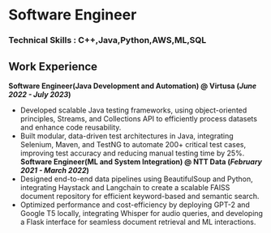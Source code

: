 # Software Engineer
### Technical Skills : C++,Java,Python,AWS,ML,SQL
## Work Experience
**Software Engineer(Java Development and Automation) @ Virtusa (_June 2022 - July 2023_)**
- Developed scalable Java testing frameworks, using object-oriented principles, Streams, and Collections API to efficiently process datasets and enhance code reusability.
- Built modular, data-driven test architectures in Java, integrating Selenium, Maven, and TestNG to automate 200+ critical test cases, improving test accuracy and reducing manual testing time by 25%.
**Software Engineer(ML and System Integration) @ NTT Data (_February 2021 - March 2022_)**
- Designed end-to-end data pipelines using BeautifulSoup and Python, integrating Haystack and Langchain to create a scalable FAISS document repository for efficient keyword-based and semantic search.
- Optimized performance and cost-efficiency by deploying GPT-2 and Google T5 locally, integrating Whisper for audio queries, and developing a Flask interface for seamless document retrieval and ML interactions.
